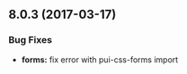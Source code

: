 <a name="8.0.3"></a>
## 8.0.3 (2017-03-17)

### Bug Fixes
* **forms:** fix error with pui-css-forms import